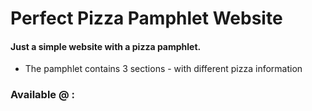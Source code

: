 # Perfect Pizza Pamphlet Website

####  Just a simple website with a pizza pamphlet.

- The pamphlet contains 3 sections - with different pizza information  


### Available @ : 

